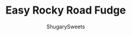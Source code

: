 ---
layout: ../../layouts/MarkdownPostLayout.astro
title: Easy Rocky Road Fudge
author: ShugarySweets
pubDate: 2018-11-30
description: "Looking for the easiest fudge recipe ever? This Easy Rocky Road Fudge is your answer! Every bite of this soft chocolate fudge is filled with chunky nuts and bits of marshmallow."
image_url: https://www.shugarysweets.com/wp-content/uploads/2018/05/rocky-road-fudge-facebook.jpg
tags: ["Candy","American"]
calories: 121
protein: 3
carbohydrates: 12
fats: 8
fiber: 1
ingredients: ["2 1/2 cups miniature marshmallows, divided","12 ounces semisweet chocolate chips","11 1/2 ounces milk chocolate chips","1/2 cup creamy peanut butter","1 1/2 cups peanuts, or almonds"]
serves: 48
time: "2 hours 7 minutes"
prepTime: "5 minutes"
instructions: ["Line an 8-inch square baking dish with parchment paper. Pour 1 cup marshmallows into bottom of dish.","In a large microwave safe bowl, combine the chocolates and peanut butter. Microwave for 30 seconds, stir and add an additional 30 seconds. Continue stirring until smooth (you may need to microwave an additional 30-60 seconds).","Fold in remaining 1 1/2 cup mini marshmallows and peanuts.","Pour chocolate mixture over marshmallows in baking dish. Refrigerate until firm, several hours. Cut into bite sized pieces and enjoy."]
nutrition: ["121 calories","12 grams carbohydrates","2 milligrams cholesterol","8 grams fat","1 grams fiber","3 grams protein","3 grams saturated fat","40 milligrams sodium","9 grams sugar","0 grams trans fat","4 grams unsaturated fat"]
---